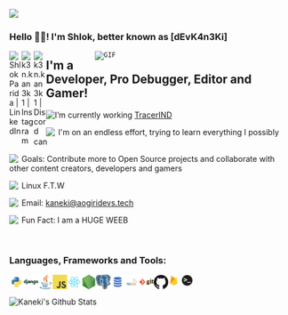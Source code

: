 <code><img align = "left" src="https://i.imgur.com/MYuP0Lp.png"></code>
<br />

### Hello 👋🏽!  I'm Shlok, better known as [dEvK4n3Ki] 
[<img align="left" alt="Shlok Parida | LinkedIn" width="22px" src="https://cdn.jsdelivr.net/npm/simple-icons@v3/icons/linkedin.svg" />][linkedin]
[<img align="left" alt="k3n.kan3k1 | Instagram" width="22px" src="https://cdn.jsdelivr.net/npm/simple-icons@v3/icons/instagram.svg" />][instagram]
[<img align="left" alt="k3n.kan3k1 | Discord" width="22px" src="https://cdn.jsdelivr.net/npm/simple-icons@v3/icons/discord.svg" />][Discord]

<code><img align="right" alt="GIF" width = "350" src="https://media.giphy.com/media/2uxxXyTRFgIJaOZJTb/giphy.gif" /></code>


## I'm a Developer, Pro Debugger, Editor and Gamer!
<img align="left"  src="https://cdn.jsdelivr.net/npm/simple-icons@v3/icons/unicode.svg" />I’m currently working [TracerIND][tracer]

<img align="left" width="22px" src="https://cdn.jsdelivr.net/npm/simple-line-icons@2.5.5/src/svgs/graph.svg" />I'm on an endless effort, trying to learn                                      everything I possibly can

<img align="left" width="22px" src="https://cdn.jsdelivr.net/npm/simple-line-icons@2.5.5/src/svgs/target.svg" />Goals: Contribute more to Open Source projects and                            collaborate with other content creators, developers and gamers

<img align="left" width="22px" src="https://cdn.jsdelivr.net/npm/simple-icons@v3/icons/archlinux.svg" /> Linux F.T.W

<img align="left" width="22px" src="https://cdn.jsdelivr.net/npm/simple-line-icons@2.5.5/src/svgs/envolope-letter.svg" /> Email: kaneki@aogiridevs.tech

<img align="left" width="22px" src="https://cdn.jsdelivr.net/npm/simple-line-icons@2.5.5/src/svgs/energy.svg" />Fun Fact: I am a HUGE WEEB


<br />

### Languages, Frameworks and Tools: 
<img align="left" alt="Python" width="26px" src="https://raw.githubusercontent.com/github/explore/80688e429a7d4ef2fca1e82350fe8e3517d3494d/topics/python/python.png" />
<img align="left" alt="Django" width="26px" src="https://raw.githubusercontent.com/github/explore/80688e429a7d4ef2fca1e82350fe8e3517d3494d/topics/django/django.png" />
<img align="left" alt="Java" width="26px" src="https://raw.githubusercontent.com/github/explore/80688e429a7d4ef2fca1e82350fe8e3517d3494d/topics/java/java.png" />
<img align="left" alt="JavaScript" width="26px" src="https://raw.githubusercontent.com/github/explore/80688e429a7d4ef2fca1e82350fe8e3517d3494d/topics/javascript/javascript.png" />
<img align="left" alt="ReactJS" width="26px" src="https://raw.githubusercontent.com/github/explore/80688e429a7d4ef2fca1e82350fe8e3517d3494d/topics/react/react.png" />
<img align="left" alt="Node.js" width="26px" src="https://raw.githubusercontent.com/github/explore/80688e429a7d4ef2fca1e82350fe8e3517d3494d/topics/nodejs/nodejs.png" />
<img align="left" alt="PostgreSQL" width="26px" src="https://raw.githubusercontent.com/github/explore/80688e429a7d4ef2fca1e82350fe8e3517d3494d/topics/postgresql/postgresql.png" />
<img align="left" alt="SQL" width="26px" src="https://raw.githubusercontent.com/github/explore/80688e429a7d4ef2fca1e82350fe8e3517d3494d/topics/sql/sql.png" />
<img align="left" alt="MySQL" width="26px" src="https://raw.githubusercontent.com/github/explore/80688e429a7d4ef2fca1e82350fe8e3517d3494d/topics/mysql/mysql.png" />
<code><img height="20" src="https://raw.githubusercontent.com/github/explore/80688e429a7d4ef2fca1e82350fe8e3517d3494d/topics/firebase/firebase.png"></code>
<img align="left" alt="Git" width="26px" src="https://raw.githubusercontent.com/github/explore/80688e429a7d4ef2fca1e82350fe8e3517d3494d/topics/git/git.png" />
<img align="left" alt="GitHub" width="26px" src="https://raw.githubusercontent.com/github/explore/78df643247d429f6cc873026c0622819ad797942/topics/github/github.png" />
<code><img height="20" src="https://raw.githubusercontent.com/github/explore/80688e429a7d4ef2fca1e82350fe8e3517d3494d/topics/terminal/terminal.png"></code>

<br />
<br />

<img align="left" alt="Kaneki's Github Stats" src="https://github-readme-stats.vercel.app/api?username=dEvK4n3Ki&show_icons=true&hide_border=true&theme=dark&count_private=true" />

[Plasma]: https://plasma.covidindiataskforce.org/
[tracer]: https://tracerind.covidindiataskforce.org/
[Discord]: https://discord.gg/cS6QPAN
[twitter]: https://twitter.com/Shlok_Parida
[instagram]: https://instagram.com/k3n.kan3k1/
[linkedin]: https://www.linkedin.com/in/shlokparida/
[CardOYE]: https://github.com/dEvK4n3Ki/CardOye
